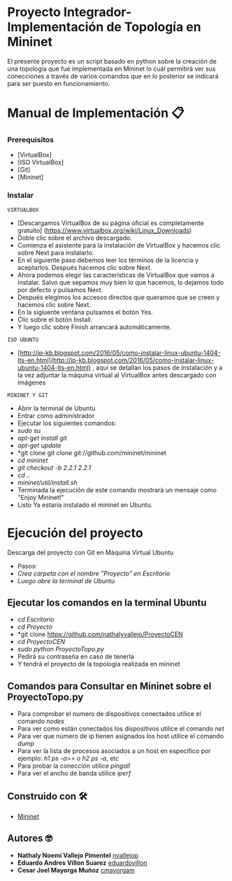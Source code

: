 # Proyecto Integrador-Implementación de Topología en Mininet

El presente proyecto es un script basado en python sobre la creación de  una topología que fué implementada en Mininet lo cuál permitirá ver sus conecciones a través de varios comandos que en lo posterior se indicará para ser puesto en funcionamiento.

# Manual de Implementación 📋

### Prerequisitos

* [VirtualBox]
* [ISO VirtualBox]
* [Git]
* [Mininet]

### Instalar
```
VIRTUALBOX
```
* [Descargamos VirtualBox de su página oficial es completamente gratuito] (https://www.virtualbox.org/wiki/Linux_Downloads) 
* Doble clic sobre el archivo descargado.
* Comienza el asistente para la instalación de VirtualBox y hacemos clic sobre Next para instalarlo.
* En el siguiente paso debemos leer los términos de la licencia y aceptarlos. Después hacemos clic sobre Next. 
* Ahora podemos elegir las características de VirtualBox que vamos a instalar. Salvo que sepamos muy bien lo que hacemos, lo dejamos todo por defecto y pulsamos Next.
* Después elegimos los accesos directos que queramos que se creen y hacemos clic sobre Next.
* En la sigiuente ventana pulsamos el botón Yes.
* Clic sobre el botón Install.
* Y luego clic sobre Finish arrancará automáticamente.  
```
ISO UBUNTU
```
* [http://jp-kb.blogspot.com/2016/05/como-instalar-linux-ubuntu-1404-lts-en.html](http://jp-kb.blogspot.com/2016/05/como-instalar-linux-ubuntu-1404-lts-en.html) , aquí se detallan los pasos de instalación y a la vez adjuntar la máquina virtual al VirtualBox antes descargado con imágenes 


```
MININET Y GIT
```
* Abrir la terminal de Ubuntu
* Entrar como administrador
* Ejecutar los siguientes comandos:
* *sudo su* 
* *apt-get install git*
* *apt-get update* 
* *git clone git clone git://github.com/mininet/mininet
* *cd mininet*
* *git checkout -b 2.2.1 2.2.1*
* *cd ..*
* *mininet/util/install.sh* 
* Terminada la ejecución de este comando mostrará un mensaje como "Enjoy Mininet!"
* Listo Ya estaría instalado el mininet en Ubuntu.  


# Ejecución del proyecto

Descarga del proyecto con Git en Máquina Virtual Ubuntu 
* Pasos:
* *Crea carpeta con el nombre "Proyecto" en Escritorio* 
* *Luego abre la terminal de Ubuntu*

## Ejecutar los comandos en la terminal Ubuntu
* *cd Escritorio*
* *cd Proyecto*
* *git clone  https://github.com/nathalyvallejo/ProyectoCEN
* *cd ProyectoCEN*
* *sudo python ProyectoTopo.py*
* Pedirá su contraseña en caso de tenerla
* Y tendrá el proyecto de la topología realizada en mininet

## Comandos para Consultar en Mininet sobre el ProyectoTopo.py

* Para comprobar el numero de dispositivos conectados utilice el comando *nodes*
* Para ver como están conectados los dispositivos utilice el comando *net*
* Para ver que número de ip tienen asignados los host utilice el comando *dump*
* Para ver la lista de procesos asociados a un host en específico por ejemplo: *h1 ps -a>> o h2 ps -a*, etc  
* Para probar la conección utilice *pingall*
* Para ver el ancho de banda utilice *iperf*


## Construido con 🛠️

* [Mininet](http://mininet.org/)


## Autores 🤓
* **Nathaly Noemí Vallejo Pimentel** [nvallejop](https://github.com/nvallejop/ProyectoCEN)
* **Eduardo Andres Villon Suarez** [eduardovillon](https://github.com/eduardovillon/ProyectoCEN)
* **Cesar Joel Mayorga Muñoz** [cmayorgam](https://github.com/cmayorgam/ProyectoCEN)

